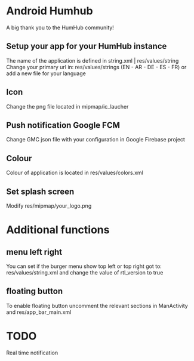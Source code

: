 # Android Humhub
A big thank you to the HumHub community!

## Setup your app for your HumHub instance
The name of the application is defined in string.xml | res/values/string <br>
Change your primary url in: res/values/strings (EN - AR - DE - ES - FR) or add a new file for your language <br>

## Icon
Change the png file located in mipmap/ic_laucher

## Push notification Google FCM
Change GMC json file with your configuration in Google Firebase project

## Colour
Colour of application is located in res/values/colors.xml

## Set splash screen
Modify res/mipmap/your_logo.png

# Additional functions

## menu left right
You can set if the burger menu show top left or top right got to: res/values/string.xml and change the value of rtl_version to true

## floating button
To enable floating button uncomment  the relevant sections in ManActivity and res/app_bar_main.xml

# TODO
Real time notification

